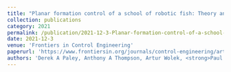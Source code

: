 ```yaml
---
title: "Planar formation control of a school of robotic fish: Theory and experiments"
collection: publications
category: 2021
permalink: /publication/2021-12-3-Planar-formation-control-of-a-school-of-robotic-fish-Theory-and-experiments
date: 2021-12-3
venue: 'Frontiers in Control Engineering'
paperurl: 'https://www.frontiersin.org/journals/control-engineering/articles/10.3389/fcteg.2021.782121/full'
authors: 'Derek A Paley, Anthony A Thompson, Artur Wolek, <strong>Paul Ghanem</strong>'
---
```


